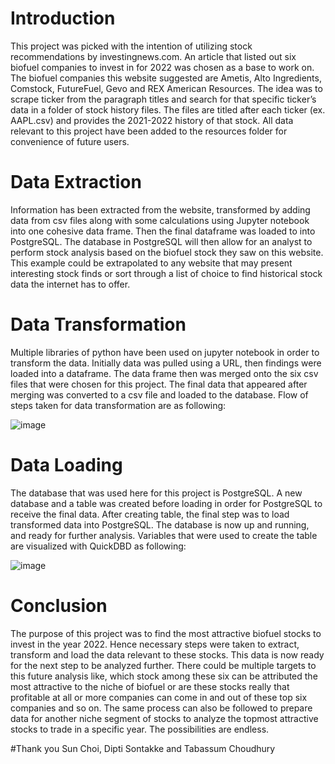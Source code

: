 # Introduction
                                                                        
This project was picked with the intention of utilizing stock recommendations by investingnews.com. An article that listed out six biofuel companies to invest in for 2022 was chosen as a base to work on. The biofuel companies this website suggested are Ametis, Alto Ingredients, Comstock, FutureFuel, Gevo and REX American Resources.
The idea was to scrape ticker from the paragraph titles and search for that specific ticker’s data in a folder of stock history files. The files are titled after each ticker (ex. AAPL.csv) and provides the 2021-2022 history of that stock. All data relevant to this project have been added to the resources folder for convenience of future users.
 

# Data Extraction
                                                                        
Information has been extracted from the website, transformed by adding data from csv files along with some calculations using Jupyter notebook into one cohesive data frame. Then the final dataframe was loaded to into PostgreSQL.
The database in PostgreSQL will then allow for an analyst to perform stock analysis based on the biofuel stock they saw on this website. This example could be extrapolated to any website that may present interesting stock finds or sort through a list of choice to find historical stock data the internet has to offer.


# Data Transformation

Multiple libraries of python have been used on jupyter notebook in order to transform the data. Initially data was pulled using a URL, then findings were loaded into a dataframe. The data frame then was merged onto the six csv files that were chosen for this project. The final data that appeared after merging was converted to a csv file and loaded to the database. Flow of  steps taken for data transformation are as following:


![image](https://user-images.githubusercontent.com/112669805/206549379-a69e50b6-9eab-450f-9512-60b9f01eaca8.png)


# Data Loading

The database that was used here for this project is PostgreSQL. A new database and a table was created before loading in order for PostgreSQL to receive the final data. After creating table, the final step was to load transformed data into PostgreSQL. The database is now up and running, and ready for further analysis. Variables that were used to create the table are visualized with QuickDBD as following:

![image](https://user-images.githubusercontent.com/112669805/206549655-2f4378a8-4bcd-4738-b995-b612d565ec48.png)
# Conclusion

The purpose of this project was to find the most attractive biofuel stocks to invest in the year 2022. Hence necessary steps were taken to extract, transform and load the data relevant to these stocks.  This data is now ready for the next step to be analyzed further. There could be multiple targets to this future analysis like, which stock among these six can be attributed the most attractive to the niche of biofuel or are these stocks really that profitable at all or more companies can come in and out of these top six companies and so on. The same process can also be followed to prepare data for another niche segment of stocks to analyze the topmost attractive stocks to trade in a specific year. The possibilities are endless.


#Thank you 
Sun Choi, Dipti Sontakke and Tabassum Choudhury
